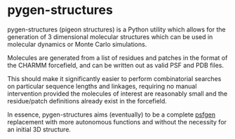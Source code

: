 # pygen-structures

pygen-structures (pigeon structures) is a Python utility which allows for the generation of 3 dimensional molecular structures which can be used in molecular dynamics or Monte Carlo simulations.

Molecules are generated from a list of residues and patches in the format of the CHARMM forcefield, and can be written out as valid PSF and PDB files.

This should make it significantly easier to perform combinatorial searches on particular sequence lengths and linkages, requiring no manual intervention provided the molecules of interest are reasonably small and the residue/patch definitions already exist in the forcefield.

In essence, pygen-structures aims (eventually) to be a complete [psfgen](https://www.ks.uiuc.edu/Research/vmd/plugins/psfgen/) replacement with more autonomous functions and without the necessity for an initial 3D structure.

